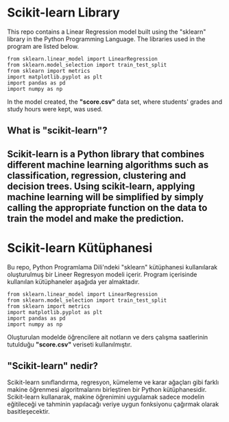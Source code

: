 # Scikit-learn Library
This repo contains a Linear Regression model built using the "sklearn" library in the Python Programming Language. The libraries used in the program are listed below.
``` 
from sklearn.linear_model import LinearRegression
from sklearn.model_selection import train_test_split
from sklearn import metrics
import matplotlib.pyplot as plt
import pandas as pd
import numpy as np
```
In the model created, the **"score.csv"** data set, where students' grades and study hours were kept, was used.
## What is "scikit-learn"?
Scikit-learn is a Python library that combines different machine learning algorithms such as classification, regression, clustering and decision trees. Using scikit-learn, applying machine learning will be simplified by simply calling the appropriate function on the data to train the model and make the prediction.
--------------------
# Scikit-learn Kütüphanesi
Bu repo, Python Programlama Dili'ndeki "sklearn" kütüphanesi kullanılarak oluşturulmuş bir Lineer Regresyon modeli içerir. Program içerisinde kullanılan kütüphaneler aşağıda yer almaktadır.
``` 
from sklearn.linear_model import LinearRegression
from sklearn.model_selection import train_test_split
from sklearn import metrics
import matplotlib.pyplot as plt
import pandas as pd
import numpy as np
```
Oluşturulan modelde öğrencilere ait notların ve ders çalışma saatlerinin tutulduğu **"score.csv"** veriseti kullanılmıştır.
## "Scikit-learn" nedir?
Scikit-learn sınıflandırma, regresyon, kümeleme ve karar ağaçları gibi farklı makine öğrenmesi algoritmalarını birleştiren bir Python kütüphanesidir. Scikit-learn kullanarak, makine öğrenimini uygulamak sadece modelin eğitileceği ve tahminin yapılacağı veriye uygun fonksiyonu çağırmak olarak basitleşecektir.
